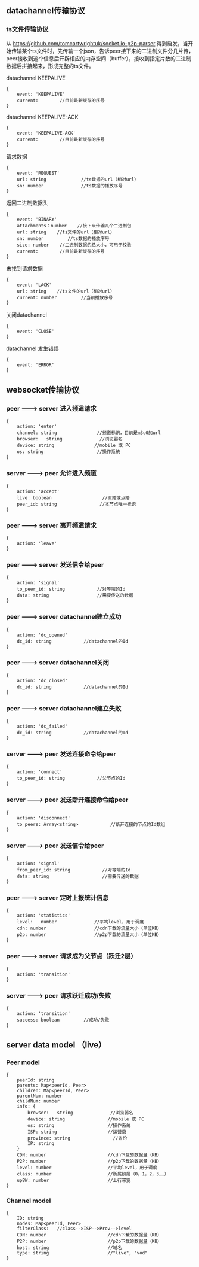 ## datachannel传输协议

### ts文件传输协议
从 https://github.com/tomcartwrightuk/socket.io-p2p-parser 得到启发，当开始传输某个ts文件时，先传输一个json，告诉peer接下来的二进制文件分几片传，peer接收到这个信息后开辟相应的内存空间（buffer），接收到指定片数的二进制数据后拼接起来，形成完整的ts文件。

datachannel KEEPALIVE
```javastript       
{
    event: 'KEEPALIVE'
    current:        //目前最新缓存的序号
}
```

datachannel KEEPALIVE-ACK
```javastript       
{
    event: 'KEEPALIVE-ACK'
    current:        //目前最新缓存的序号
}
```

请求数据
```javastript       
{
    event: 'REQUEST'   
    url: string             //ts数据的url（相对url）
    sn: number              //ts数据的播放序号
}
```

返回二进制数据头
```javastript       
{
    event: 'BINARY'   
    attachments：number    //接下来传输几个二进制包
    url: string    //ts文件的url（相对url）
    sn: number         //ts数据的播放序号
    size: number    //二进制数据的总大小，可用于校验
    current:        //目前最新缓存的序号
}
```

未找到请求数据
```javastript     
{
    event: 'LACK'  
    url: string    //ts文件的url（相对url）
    current: number         //当前播放序号
}
```

关闭datachannel
```javastript    
{
    event: 'CLOSE' 
}
```

datachannel 发生错误
```javastript       
{
    event: 'ERROR'  
}
```

## websocket传输协议

### peer ---> server    进入频道请求
```javastript
{
    action: 'enter'                
    channel: string               //频道标识，目前是m3u0的url  
    browser:   string              //浏览器名
    device: string               //mobile 或 PC
    os: string                    //操作系统          
}
```

### server ---> peer    允许进入频道
```javastript
{
    action: 'accept'  
    live: boolean                   //直播或点播    
    peer_id: string                //本节点唯一标识
}   
```

### peer ---> server    离开频道请求
   ```javastript
   {
       action: 'leave'             
   }
   ```

### peer ---> server    发送信令给peer
```javastript
{
    action: 'signal'               
    to_peer_id: string            //对等端的Id
    data: string                  //需要传送的数据
}
```

### peer ---> server    datachannel建立成功
```javastript
{
    action: 'dc_opened'                
    dc_id: string            //datachannel的Id
}
```

### peer ---> server    datachannel关闭
```javastript
{
    action: 'dc_closed'                
    dc_id: string            //datachannel的Id
}
```

### peer ---> server    datachannel建立失败
```javastript
{
    action: 'dc_failed'            
    dc_id: string            //datachannel的Id
}
```

### server ---> peer        发送连接命令给peer
```javastript
{
    action: 'connect'           
    to_peer_id: string            //父节点的Id
}
```

### server ---> peer        发送断开连接命令给peer
```javastript
{
    action: 'disconnect'           
    to_peers: Array<string>            //断开连接的节点的Id数组
}
```

### server ---> peer        发送信令给peer
```javastript
{
    action: 'signal'           
    from_peer_id: string            //对等端的Id
    data: string                    //需要传送的数据
}
```

### peer ---> server    定时上报统计信息
```javastript
{
    action: 'statistics'            
    level:   number              //平均level，用于调度
    cdn: number                  //cdn下载的流量大小（单位KB）
    p2p: number                  //p2p下载的流量大小（单位KB）
}
```

### peer ---> server    请求成为父节点（跃迁2层）
```javastript
{
    action: 'transition'         
}
```

### server ---> peer    请求跃迁成功/失败
```javastript
{
    action: 'transition'
    success: boolean         //成功/失败
}
```

## server data model （live）

### Peer model
```javastript
{
    peerId: string
    parents: Map<peerId, Peer>
    children: Map<peerId, Peer>
    parentNum: number
    childNum: number
    info: {
        browser:   string              //浏览器名
        device: string                //mobile 或 PC
        os: string                    //操作系统
        ISP: string                   //运营商
        province: string                //省份
        IP: string                   
    }
    CDN: number                       //cdn下载的数据量（KB）
    P2P: number                       //p2p下载的数据量（KB）
    level: number                     //平均level，用于调度
    class: number                     //所属阶层（0，1，2，3……）
    upBW: number                      //上行带宽
}
```

### Channel model
```javastript
{
    ID: string
    nodes: Map<peerId, Peer>
    filterClass:   //class-->ISP-->Prov-->level
    CDN: number                       //cdn下载的数据量（KB）
    P2P: number                       //p2p下载的数据量（KB）
    host: string                      //域名
    type: string                      //"live", "vod"
}
```